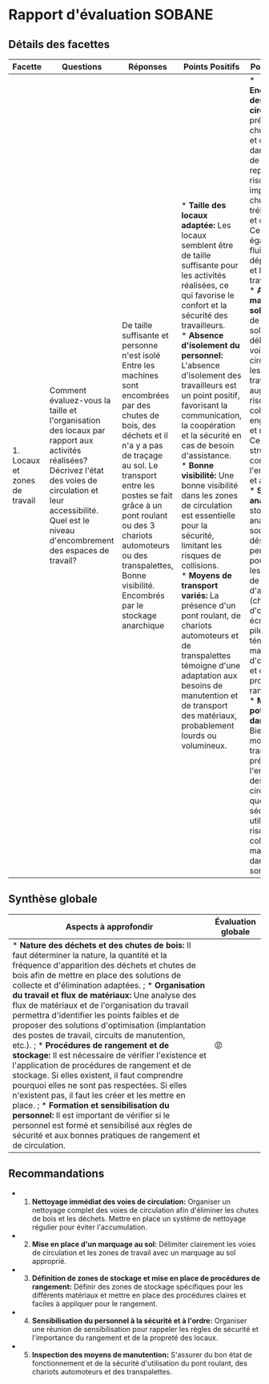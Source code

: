 # Rapport d'évaluation SOBANE

## Détails des facettes

| Facette | Questions | Réponses | Points Positifs | Points Négatifs |
|---------|-----------|----------|----------------|------------------|
| 1. Locaux et zones de travail | Comment évaluez-vous la taille et l'organisation des locaux par rapport aux activités réalisées?<br>Décrivez l'état des voies de circulation et leur accessibilité.<br>Quel est le niveau d'encombrement des espaces de travail? | De taille suffisante et personne n'est isolé<br>Entre les machines sont encombrées par des chutes de bois, des déchets et il n'a y a pas de traçage au sol. Le transport entre les postes se fait grâce à un pont roulant ou des 3 chariots automoteurs ou des transpalettes, Bonne visibilité.<br>Encombrés par le stockage anarchique | * **Taille des locaux adaptée:** Les locaux semblent être de taille suffisante pour les activités réalisées, ce qui favorise le confort et la sécurité des travailleurs.<br>* **Absence d'isolement du personnel:**  L'absence d'isolement des travailleurs est un point positif, favorisant la communication, la coopération et la sécurité en cas de besoin d'assistance.<br>* **Bonne visibilité:** Une bonne visibilité dans les zones de circulation est essentielle pour la sécurité, limitant les risques de collisions.<br>* **Moyens de transport variés:** La présence d'un pont roulant, de chariots automoteurs et de transpalettes témoigne d'une adaptation aux besoins de manutention et de transport des matériaux, probablement lourds ou volumineux. | * **Encombrement des voies de circulation:** La présence de chutes de bois et de déchets dans les voies de circulation représente un risque important de chute, de trébuchement et d'accident.  Ceci entrave également la fluidité des déplacements et l'efficacité du travail.<br>* **Absence de marquage au sol:** L'absence de traçage au sol pour délimiter les voies de circulation et les zones de travail augmente les risques de collision entre engins, piétons et matériaux.  Ce manque de structuration contribue à l'encombrement et au désordre.<br>* **Stockage anarchique:** Le stockage anarchique est source de désordre, de perte de temps pour retrouver les matériaux et de risques d'accident (chutes d'objets, écroulement de piles, etc.). Il témoigne d'un manque d'organisation et de procédures de rangement.<br>* **Manutention potentiellement dangereuse:**  Bien que des moyens de transport soient présents, l'encombrement des voies de circulation pose question sur la sécurité de leur utilisation. Les risques de collision et de manœuvres dangereuses sont accrus. |

## Synthèse globale

| Aspects à approfondir | Évaluation globale |
|----------------------|--------------------|
| * **Nature des déchets et des chutes de bois:**  Il faut déterminer la nature, la quantité et la fréquence d'apparition des déchets et chutes de bois afin de mettre en place des solutions de collecte et d'élimination adaptées. ; * **Organisation du travail et flux de matériaux:**  Une analyse des flux de matériaux et de l'organisation du travail permettra d'identifier les points faibles et de proposer des solutions d'optimisation (implantation des postes de travail, circuits de manutention, etc.). ; * **Procédures de rangement et de stockage:**  Il est nécessaire de vérifier l'existence et l'application de procédures de rangement et de stockage.  Si elles existent, il faut comprendre pourquoi elles ne sont pas respectées.  Si elles n'existent pas, il faut les créer et les mettre en place. ; * **Formation et sensibilisation du personnel:**  Il est important de vérifier si le personnel est formé et sensibilisé aux règles de sécurité et aux bonnes pratiques de rangement et de circulation. | 😡​ |

## Recommandations

- 1. **Nettoyage immédiat des voies de circulation:**  Organiser un nettoyage complet des voies de circulation afin d'éliminer les chutes de bois et les déchets. Mettre en place un système de nettoyage régulier pour éviter l'accumulation.
- 2. **Mise en place d'un marquage au sol:**  Délimiter clairement les voies de circulation et les zones de travail avec un marquage au sol approprié.
- 3. **Définition de zones de stockage et mise en place de procédures de rangement:**  Définir des zones de stockage spécifiques pour les différents matériaux et mettre en place des procédures claires et faciles à appliquer pour le rangement.
- 4. **Sensibilisation du personnel à la sécurité et à l'ordre:**  Organiser une réunion de sensibilisation pour rappeler les règles de sécurité et l'importance du rangement et de la propreté des locaux.
- 5. **Inspection des moyens de manutention:**  S'assurer du bon état de fonctionnement et de la sécurité d'utilisation du pont roulant, des chariots automoteurs et des transpalettes.
